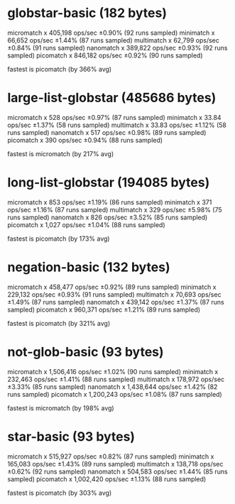 # globstar-basic (182 bytes)
  micromatch x 405,198 ops/sec ±0.90% (92 runs sampled)
  minimatch x 66,652 ops/sec ±1.44% (87 runs sampled)
  multimatch x 62,799 ops/sec ±0.84% (91 runs sampled)
  nanomatch x 389,822 ops/sec ±0.93% (92 runs sampled)
  picomatch x 846,182 ops/sec ±0.92% (90 runs sampled)

  fastest is picomatch (by 366% avg)

# large-list-globstar (485686 bytes)
  micromatch x 528 ops/sec ±0.97% (87 runs sampled)
  minimatch x 33.84 ops/sec ±1.37% (58 runs sampled)
  multimatch x 33.83 ops/sec ±1.12% (58 runs sampled)
  nanomatch x 517 ops/sec ±0.98% (89 runs sampled)
  picomatch x 390 ops/sec ±0.94% (88 runs sampled)

  fastest is micromatch (by 217% avg)

# long-list-globstar (194085 bytes)
  micromatch x 853 ops/sec ±1.19% (86 runs sampled)
  minimatch x 371 ops/sec ±1.16% (87 runs sampled)
  multimatch x 329 ops/sec ±5.98% (75 runs sampled)
  nanomatch x 826 ops/sec ±3.52% (85 runs sampled)
  picomatch x 1,027 ops/sec ±1.04% (88 runs sampled)

  fastest is picomatch (by 173% avg)

# negation-basic (132 bytes)
  micromatch x 458,477 ops/sec ±0.92% (89 runs sampled)
  minimatch x 229,132 ops/sec ±0.93% (91 runs sampled)
  multimatch x 70,693 ops/sec ±1.49% (87 runs sampled)
  nanomatch x 439,142 ops/sec ±1.37% (87 runs sampled)
  picomatch x 960,371 ops/sec ±1.21% (89 runs sampled)

  fastest is picomatch (by 321% avg)

# not-glob-basic (93 bytes)
  micromatch x 1,506,416 ops/sec ±1.02% (90 runs sampled)
  minimatch x 232,463 ops/sec ±1.41% (88 runs sampled)
  multimatch x 178,972 ops/sec ±3.33% (85 runs sampled)
  nanomatch x 1,438,644 ops/sec ±1.42% (82 runs sampled)
  picomatch x 1,200,243 ops/sec ±1.08% (87 runs sampled)

  fastest is micromatch (by 198% avg)

# star-basic (93 bytes)
  micromatch x 515,927 ops/sec ±0.82% (87 runs sampled)
  minimatch x 165,083 ops/sec ±1.43% (89 runs sampled)
  multimatch x 138,718 ops/sec ±0.62% (92 runs sampled)
  nanomatch x 504,583 ops/sec ±1.44% (85 runs sampled)
  picomatch x 1,002,420 ops/sec ±1.13% (88 runs sampled)

  fastest is picomatch (by 303% avg)
